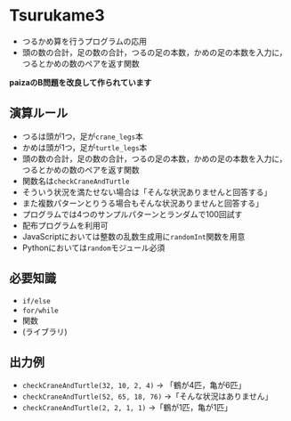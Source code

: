 # Tsurukame3
- つるかめ算を行うプログラムの応用
- 頭の数の合計，足の数の合計，つるの足の本数，かめの足の本数を入力に，つるとかめの数のペアを返す関数

**paizaのB問題を改良して作られています**

## 演算ルール
- つるは頭が1つ，足が`crane_legs`本
- かめは頭が1つ，足が`turtle_legs`本
- 頭の数の合計，足の数の合計，つるの足の本数，かめの足の本数を入力に，つるとかめの数のペアを返す関数
- 関数名は`checkCraneAndTurtle`
- そういう状況を満たせない場合は「そんな状況ありませんと回答する」
- また複数パターンとりうる場合もそんな状況ありませんと回答する」
- プログラムでは4つのサンプルパターンとランダムで100回試す
- 配布プログラムを利用可
- JavaScriptにおいては整数の乱数生成用に`randomInt`関数を用意
- Pythonにおいては`random`モジュール必須

## 必要知識
- `if/else`
- `for/while`
- 関数
- (ライブラリ)

## 出力例
- `checkCraneAndTurtle(32, 10, 2, 4)` -> 「鶴が4匹，亀が6匹」
- `checkCraneAndTurtle(52, 65, 18, 76)` ->「そんな状況はありません」
- `checkCraneAndTurtle(2, 2, 1, 1)` ->「鶴が1匹，亀が1匹」
